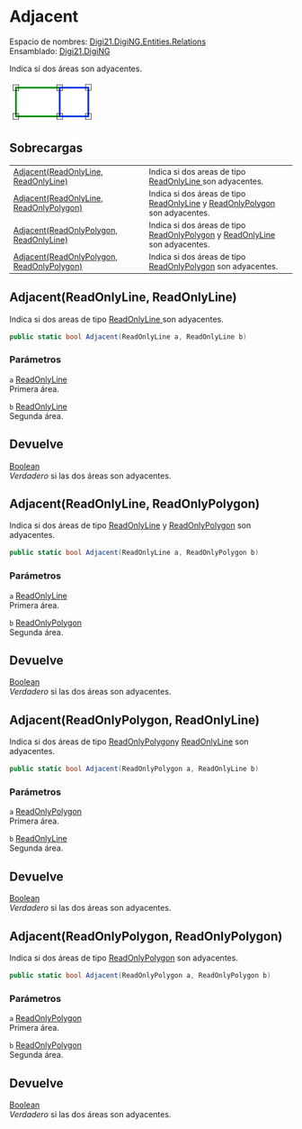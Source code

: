 # Adjacent

Espacio de nombres: [Digi21.DigiNG.Entities.Relations](../../../)  
Ensamblado: [Digi21.DigiNG](../../../../)

Indica si dos áreas son adyacentes.

![&#xC1;rea adyacente &#xE1;rea](../../../../../../../../../.gitbook/assets/areaadyacentearea.png)

## Sobrecargas

|  |  |
| :--- | :--- |
| [Adjacent\(ReadOnlyLine, ReadOnlyLine\)](adjacent.md#adjacent-readonlyline-readonlyline) | Indica si dos areas de tipo [ReadOnlyLine ](../../../../digi21.diging.entities/clases/readonlyline/)son adyacentes. |
| [Adjacent\(ReadOnlyLine, ReadOnlyPolygon\)](adjacent.md#adjacent-readonlyline-readonlypolygon) | Indica si dos áreas de tipo [ReadOnlyLine](../../../../digi21.diging.entities/clases/readonlyline/) y [ReadOnlyPolygon](../../../../digi21.diging.entities/clases/readonlypolygon/) son adyacentes. |
| [Adjacent\(ReadOnlyPolygon, ReadOnlyLine\)](adjacent.md#adjacent-readonlypolygon-readonlyline) | Indica si dos áreas de tipo [ReadOnlyPolygon](../../../../digi21.diging.entities/clases/readonlypolygon/) y [ReadOnlyLine](../../../../digi21.diging.entities/clases/readonlyline/) son adyacentes. |
| [Adjacent\(ReadOnlyPolygon, ReadOnlyPolygon\)](adjacent.md#adjacent-readonlypolygon-readonlypolygon) | Indica si dos áreas de tipo [ReadOnlyPolygon](../../../../digi21.diging.entities/clases/readonlypolygon/) son adyacentes. |

## Adjacent\(ReadOnlyLine, ReadOnlyLine\)

Indica si dos areas de tipo [ReadOnlyLine ](../../../../digi21.diging.entities/clases/readonlyline/)son adyacentes.

```csharp
public static bool Adjacent(ReadOnlyLine a, ReadOnlyLine b)
```

### Parámetros

`a` [ReadOnlyLine](../../../../digi21.diging.entities/clases/readonlyline/)  
Primera área.

`b` [ReadOnlyLine](../../../../digi21.diging.entities/clases/readonlyline/)  
Segunda área.

## Devuelve

[Boolean](https://docs.microsoft.com/en-us/dotnet/api/system.boolean?view=net-5.0)  
_Verdadero_ si las dos áreas son adyacentes.

## Adjacent\(ReadOnlyLine, ReadOnlyPolygon\)

Indica si dos áreas de tipo [ReadOnlyLine](../../../../digi21.diging.entities/clases/readonlyline/) y [ReadOnlyPolygon](../../../../digi21.diging.entities/clases/readonlypolygon/) son adyacentes.

```csharp
public static bool Adjacent(ReadOnlyLine a, ReadOnlyPolygon b)
```

### Parámetros

`a` [ReadOnlyLine](../../../../digi21.diging.entities/clases/readonlyline/)  
Primera área.

`b` [ReadOnlyPolygon](../../../../digi21.diging.entities/clases/readonlypolygon/)  
Segunda área.

## Devuelve

[Boolean](https://docs.microsoft.com/en-us/dotnet/api/system.boolean?view=net-5.0)  
_Verdadero_ si las dos áreas son adyacentes.

## Adjacent\(ReadOnlyPolygon, ReadOnlyLine\)

Indica si dos áreas de tipo [ReadOnlyPolygon](../../../../digi21.diging.entities/clases/readonlypolygon/)y [ReadOnlyLine](../../../../digi21.diging.entities/clases/readonlyline/) son adyacentes.

```csharp
public static bool Adjacent(ReadOnlyPolygon a, ReadOnlyLine b)
```

### Parámetros

`a` [ReadOnlyPolygon](../../../../digi21.diging.entities/clases/readonlypolygon/)  
Primera área.

`b` [ReadOnlyLine](../../../../digi21.diging.entities/clases/readonlyline/)  
Segunda área.

## Devuelve

[Boolean](https://docs.microsoft.com/en-us/dotnet/api/system.boolean?view=net-5.0)  
_Verdadero_ si las dos áreas son adyacentes.

## Adjacent\(ReadOnlyPolygon, ReadOnlyPolygon\)

Indica si dos áreas de tipo [ReadOnlyPolygon](../../../../digi21.diging.entities/clases/readonlypolygon/) son adyacentes.

```csharp
public static bool Adjacent(ReadOnlyPolygon a, ReadOnlyPolygon b)
```

### Parámetros

`a` [ReadOnlyPolygon](../../../../digi21.diging.entities/clases/readonlypolygon/)  
Primera área.

`b` [ReadOnlyPolygon](../../../../digi21.diging.entities/clases/readonlypolygon/)  
Segunda área.

## Devuelve

[Boolean](https://docs.microsoft.com/en-us/dotnet/api/system.boolean?view=net-5.0)  
_Verdadero_ si las dos áreas son adyacentes.

